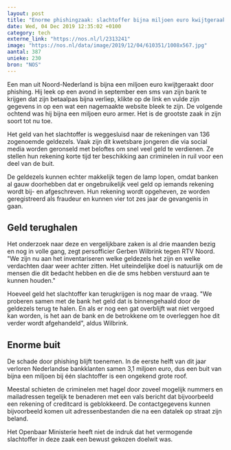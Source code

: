 ```yaml
---
layout: post
title: "Enorme phishingzaak: slachtoffer bijna miljoen euro kwijtgeraakt"
date: Wed, 04 Dec 2019 12:35:02 +0100
category: tech
externe_link: "https://nos.nl/l/2313241"
image: "https://nos.nl/data/image/2019/12/04/610351/1008x567.jpg"
aantal: 387
unieke: 230
bron: "NOS"
---
```


<p>Een man uit Noord-Nederland is bijna een miljoen euro kwijtgeraakt door phishing. Hij leek op een avond in september een sms van zijn bank te krijgen dat zijn betaalpas bijna verliep, klikte op de link en vulde zijn gegevens in op een wat een nagemaakte website bleek te zijn. De volgende ochtend was hij bijna een miljoen euro armer. Het is de grootste zaak in zijn soort tot nu toe.</p>
<p>Het geld van het slachtoffer is weggesluisd naar de rekeningen van 136 zogenoemde geldezels. Vaak zijn dit kwetsbare jongeren die via social media worden geronseld met beloftes om snel veel geld te verdienen. Ze stellen hun rekening korte tijd ter beschikking aan criminelen in ruil voor een deel van de buit.</p>
<p>De geldezels kunnen echter makkelijk tegen de lamp lopen, omdat banken al gauw doorhebben dat er ongebruikelijk veel geld op iemands rekening wordt bij- en afgeschreven. Hun rekening wordt opgeheven, ze worden geregistreerd als fraudeur en kunnen vier tot zes jaar de gevangenis in gaan.</p>
<h2>Geld terughalen</h2>
<p>Het onderzoek naar deze en vergelijkbare zaken is al drie maanden bezig en nog in volle gang, zegt persofficier Gerben Wilbrink tegen RTV Noord. "We zijn nu aan het inventariseren welke geldezels het zijn en welke verdachten daar weer achter zitten. Het uiteindelijke doel is natuurlijk om de mensen die dit bedacht hebben en die de sms hebben verstuurd aan te kunnen houden."</p>
<p>Hoeveel geld het slachtoffer kan terugkrijgen is nog maar de vraag. "We proberen samen met de bank het geld dat is binnengehaald door de geldezels terug te halen. En als er nog een gat overblijft wat niet vergoed kan worden, is het aan de bank en de betrokkene om te overleggen hoe dit verder wordt afgehandeld", aldus Wilbrink.</p>
<h2>Enorme buit</h2>
<p>De schade door phishing blijft toenemen. In de eerste helft van dit jaar verloren Nederlandse bankklanten samen 3,1 miljoen euro, dus een buit van bijna een miljoen bij één slachtoffer is een ongekend grote roof.</p>
<p>Meestal schieten de criminelen met hagel door zoveel mogelijk nummers en mailadressen tegelijk te benaderen met een vals bericht dat bijvoorbeeld een rekening of creditcard is geblokkeerd. De contactgegevens kunnen bijvoorbeeld komen uit adressenbestanden die na een datalek op straat zijn beland.</p>
<p>Het Openbaar Ministerie heeft niet de indruk dat het vermogende slachtoffer in deze zaak een bewust gekozen doelwit was.</p>
